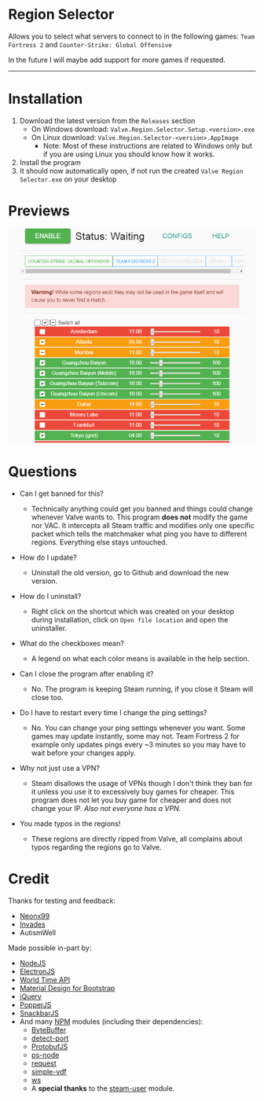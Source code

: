 # Region Selector

Allows you to select what servers to connect to in the following games: `Team Fortress 2` and `Counter-Strike: Global Offensive`

In the future I will maybe add support for more games if requested.

---

# Installation

1. Download the latest version from the `Releases` section
   - On Windows download: `Valve.Region.Selector.Setup.<version>.exe`
   - On Linux download: `Valve.Region.Selector-<version>.AppImage`
     - Note: Most of these instructions are related to Windows only but if you are using Linux you should know how it works.
2. Install the program
3. It should now automatically open, if not run the created `Valve Region Selector.exe` on your desktop

# Previews

![Preview](./assets/preview.png)

# Questions

- Can I get banned for this?
  - Technically anything could get you banned and things could change whenever Valve wants to. This program **does not** modify the game nor VAC. It intercepts all Steam traffic and modifies only one specific packet which tells the matchmaker what ping you have to different regions. Everything else stays untouched.

- How do I update?
  - Uninstall the old version, go to Github and download the new version.

- How do I uninstall?
  - Right click on the shortcut which was created on your desktop during installation, click on `Open file location` and open the uninstaller.

- What do the checkboxes mean?
  - A legend on what each color means is available in the help section.

- Can I close the program after enabling it?
  - No. The program is keeping Steam running, if you close it Steam will close too.

- Do I have to restart every time I change the ping settings?
  - No. You can change your ping settings whenever you want. Some games may update instantly, some may not. Team Fortress 2 for example only updates pings every ~3 minutes so you may have to wait before your changes apply.

- Why not just use a VPN?
  - Steam disallows the usage of VPNs though I don't think they ban for it unless you use it to excessively buy games for cheaper. This program does not let you buy game for cheaper and does not change your IP. *Also not everyone has a VPN.*

- You made typos in the regions!
  - These regions are directly ripped from Valve, all complains about typos regarding the regions go to Valve.

# Credit

Thanks for testing and feedback:
- [Neonx99](https://github.com/Neonx99)
- [Invades](https://github.com/Invades)
- AutismWell

Made possible in-part by:
- [NodeJS](https://nodejs.org/)
- [ElectronJS](https://electronjs.org/)
- [World Time API](http://worldtimeapi.org/)
- [Material Design for Bootstrap](https://fezvrasta.github.io/bootstrap-material-design/)
- [jQuery](https://jquery.com/)
- [PopperJS](https://popper.js.org/)
- [SnackbarJS](https://fezvrasta.github.io/snackbarjs/)
- And many [NPM](https://npmjs.com/) modules (including their dependencies):
  - [ByteBuffer](https://npmjs.com/package/bytebuffer)
  - [detect-port](https://npmjs.com/package/detect-port)
  - [ProtobufJS](https://npmjs.com/package/protobufjs)
  - [ps-node](https://npmjs.com/package/ps-node)
  - [request](https://npmjs.com/package/request)
  - [simple-vdf](https://npmjs.com/package/simple-vdf)
  - [ws](https://npmjs.com/package/ws)
  - A **special thanks** to the [steam-user](https://npmjs.com/package/steam-user) module.
